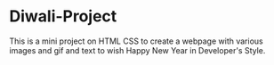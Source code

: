 # Diwali-Project

This is a mini project on HTML CSS to create a webpage with various images and gif and text to wish Happy New Year in Developer's Style.